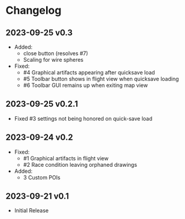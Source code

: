# Changelog

## 2023-09-25 v0.3
- Added:
    - close button (resolves #7)
    - Scaling for wire spheres
- Fixed:
    - #4 Graphical artifacts appearing after quicksave load 
    - #5 Toolbar button shows in flight view when quicksave loading
    - #6 Toolbar GUI remains up when exiting map view
## 2023-09-25 v0.2.1
- Fixed #3 settings not being honored on quick-save load
## 2023-09-24 v0.2
- Fixed:
    - #1 Graphical artifacts in flight view
    - #2 Race condition leaving orphaned drawings
- Added:
    - 3 Custom POIs

## 2023-09-21 v0.1
- Initial Release
